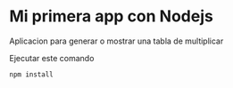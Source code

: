 # Mi primera app con Nodejs

Aplicacion para generar o mostrar una tabla de
multiplicar

Ejecutar este comando
```
npm install
```
